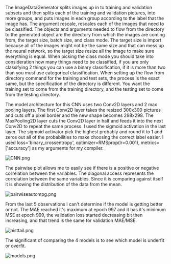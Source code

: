 The ImageDataGenerator splits images up in to training and validation subsets and then splits each of the training and validation pictures, into more groups, and puts images in each group according to the label that the image has. The argument rescale, rescales each of the images that need to be classified. The objects and arguments needed to flow from the directory to the generated object are the directory from which the images are coming from, the target size, batch size, and class mode. The target size is import because all of the images might not be the same size and that can mess up the neural network, so the target size resize all the image to make sure everything is equal. When picking the class mode you should take into consideration how many things need to be classified, if you are only classifying 2 things you can use a binary classification, if it is more than two than you must use categorical classification. When setting up the flow from directory command for the training and test sets, the process is the exact same, but the specification of the directory is different. You want the training set to come from the training directory, and the testing set to come from the testing directory.

The model architecture for this CNN uses two Conv2D layers and 2 max pooling layers. The first Conv2D layer takes the resized 300x300 pictures and cuts off a pixel border and the new shape becomes 298x298. The MaxPooling2D layer cuts the Conv2D layer in half and feeds it into the next Conv2D to repeat the same process. I used the sigmoid activation in the last layer. The sigmoid activator pick the highest probably and round it to 1 and zeros out all of the probabilities to make choosing the correct label easier. I used loss='binary_crossentropy', optimizer=RMSprop(lr=0.001), metrics=['accuracy'] as my arguments for my compiler.

![CNN.png](https://i.loli.net/2020/07/19/KQxjkntECbRpq6e.png)

The pairwise plot allows me to easily see if there is a positive or negative correlation between the variables. The diagonal access represents the correlation between the same variables. Since it is comparing against itself it is showing the distribution of the data from the mean.

![pairwiseautompg.png](https://i.loli.net/2020/07/19/7RerVdLZu4E6Bsj.png)

From the last 5 observations I can't determine if the model is getting better or not. The MAE reached it's maximum at epoch 997 and it has it's minimum MSE at epoch 999, the validation loss started decreasing bit then increasing, and that trend is the same for validation MAE/MSE.

![histtail.png](https://i.loli.net/2020/07/19/gUIozVBjiuKCtTE.png)

The significant of comparing the 4 models is to see which model is underfit or overfit.

![models.png](https://i.loli.net/2020/07/19/48hMrxpmVz9tfbH.png)